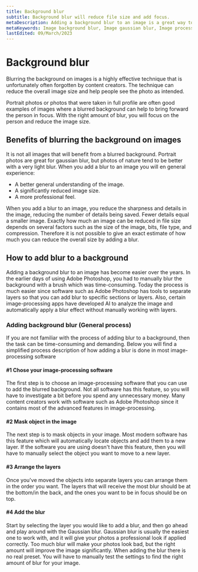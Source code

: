 ```yaml
---
title: Background blur
subtitle: Background blur will reduce file size and add focus.
metaDescription: Adding a background blur to an image is a great way to both reduce the overall file size and add focus to specific elements.
metaKeywords: Image background blur, Image gaussian blur, Image processing, Image processing for the web, sustainable web design, sustainable images, reduce file size on image
lastEdited: 09/March/2023
---
```


# Background blur
Blurring the background on images is a highly effective technique that is unfortunately often forgotten by content creators. The technique can reduce the overall image size and help people see the photo as intended.

Portrait photos or photos that were taken in full profile are often good examples of images where a blurred background can help to bring forward the person in focus. With the right amount of blur, you will focus on the person and reduce the image size.

## Benefits of blurring the background on images
It is not all images that will benefit from a blurred background. Portrait photos are great for gaussian blur, but photos of nature tend to be better with a very light blur. When you add a blur to an image you will en general experience:

- A better general understanding of the image.
- A significantly reduced image size.
- A more professional feel.

When you add a blur to an image, you reduce the sharpness and details in the image, reducing the number of details being saved. Fewer details equal a smaller image. Exactly how much an image can be reduced in file size depends on several factors such as the size of the image, bits, file type, and compression. Therefore it is not possible to give an exact estimate of how much you can reduce the overall size by adding a blur.

## How to add blur to a background
Adding a background blur to an image has become easier over the years. In the earlier days of using Adobe Photoshop, you had to manually blur the background with a brush which was time-consuming. Today the process is much easier since software such as Adobe Photoshop has tools to separate layers so that you can add blur to specific sections or layers. Also, certain image-processing apps have developed AI to analyze the image and automatically apply a blur effect without manually working with layers.

### Adding background blur (General process)
If you are not familiar with the process of adding blur to a background, then the task can be time-consuming and demanding. Below you will find a simplified process description of how adding a blur is done in most image-processing software

#### #1 Chose your image-processing software
The first step is to choose an image-processing software that you can use to add the blurred background. Not all software has this feature, so you will have to investigate a bit before you spend any unnecessary money. Many content creators work with software such as Adobe Photoshop since it contains most of the advanced features in image-processing.

#### #2 Mask object in the image
The next step is to mask objects in your image. Most modern software has this feature which will automatically locate objects and add them to a new layer. If the software you are using doesn't have this feature, then you will have to manually select the object you want to move to a new layer.

#### #3 Arrange the layers
Once you've moved the objects into separate layers you can arrange them in the order you want. The layers that will receive the most blur should be at the bottom/in the back, and the ones you want to be in focus should be on top.

#### #4 Add the blur
Start by selecting the layer you would like to add a blur, and then go ahead and play around with the Gaussian blur. Gaussian blur is usually the easiest one to work with, and it will give your photos a professional look if applied correctly. Too much blur will make your photos look bad, but the right amount will improve the image significantly. When adding the blur there is no real preset. You will have to manually test the settings to find the right amount of blur for your image.